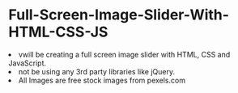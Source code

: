 # Full-Screen-Image-Slider-With-HTML-CSS-JS

<li> vwill be creating a full screen image slider with HTML, CSS and JavaScript. 
</li> 

<li> not be using any 3rd party libraries like jQuery. 

</li>


<li> All Images are free stock images from pexels.com </li>
